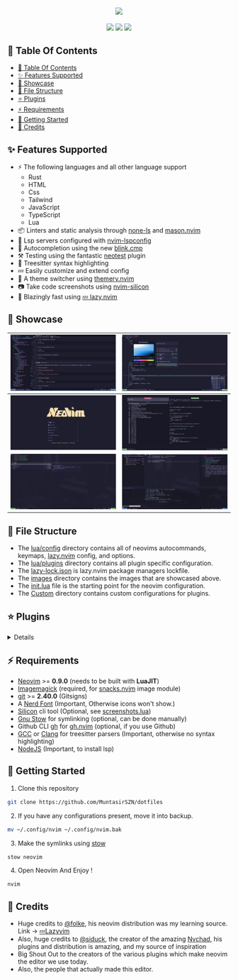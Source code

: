 <h3 align="center">
   <img src="https://readme-typing-svg.demolab.com/?lines=📜%20+My+Neovim+Configuration&font=Poppins">
</h3>

<p align="center">
  <a href="https://dotfyle.com/MuntasirSZN/dotfiles-neovim-config-nvim"><img src="https://dotfyle.com/MuntasirSZN/dotfiles-neovim-config-nvim/badges/plugins?style=for-the-badge" /></a>
  <a href="https://dotfyle.com/MuntasirSZN/dotfiles-neovim-config-nvim"><img src="https://dotfyle.com/MuntasirSZN/dotfiles-neovim-config-nvim/badges/leaderkey?style=for-the-badge" /></a>
  <a href="https://dotfyle.com/MuntasirSZN/dotfiles-neovim-config-nvim"><img src="https://dotfyle.com/MuntasirSZN/dotfiles-neovim-config-nvim/badges/plugin-manager?style=for-the-badge" /></a>
</p>

## 🚦 Table Of Contents

<!--toc:start-->

- [:vertical_traffic_light: Table Of Contents](#vertical_traffic_light-table-of-contents)
- [:sparkles: Features Supported](#sparkles-features-supported)
- [:eyes: Showcase](#eyes-showcase)
- [:file_folder: File Structure](#file_folder-file-structure)
- [:star: Plugins](#star-plugins)
- [:zap: Requirements](#zap-requirements)
- [:rocket: Getting Started](#rocket-getting-started)
- [:wave: Credits](#wave-credits)

<!--toc:end-->

## :sparkles: Features Supported

- ⚡ The following languages and all other language support
  - Rust
  - HTML
  - Css
  - Tailwind
  - JavaScript
  - TypeScript
  - Lua
- 📦 Linters and static analysis through [none-ls](https://github.com/nvimtools/none-ls.nvim) and [mason.nvim](https://github.com/williamboman/mason.nvim)
- 🥂 Lsp servers configured with [nvim-lspconfig](https://github.com/neovim/nvim-lspconfig)
- 🧹 Autocompletion using the new [blink.cmp](https://github.com/saghen/blink.cmp)
- ⚒️ Testing using the fantastic [neotest](https://github.com/nvim-neotest/neotest) plugin
- 💫 Treesitter syntax highlighting
- 💤 Easily customize and extend config
- 🎨 A theme switcher using [themery.nvim](https://github.com/zaldih/themery.nvim)
- 📷 Take code screenshots using [nvim-silicon](https://github.com/michaelrommel/nvim-silicon)
- 🚀 Blazingly fast using [💤 lazy.nvim](https://github.com/folke/lazy.nvim)

## :eyes: Showcase

| ![Image 1](./images/buffer-neotree-markdown.png) | ![Image 2](./images/cmp-colorPicker.png)  |
| ------------------------------------------------ | ----------------------------------------- |
| ![Image 3](./images/Dashboard.png)               | ![Image 4](./images/Telescope.png)        |
| ![Image 5](./images/copilot-cmp.png)             | ![Image 6](./images/testing-terminal.png) |

## :file_folder: File Structure

- The [lua/config](./lua/config/) directory contains all of neovims autocommands, keymaps, [lazy.nvim](https://github.com/folke/lazy.nvim) config, and options.
- The [lua/plugins](./lua/plugins/) directory contains all plugin specific configuration.
- The [lazy-lock.json](./lazy-lock.json) is lazy.nvim package managers lockfile.
- The [images](./images) directory contains the images that are showcased above.
- The [init.lua](./init.lua) file is the starting point for the neovim configuration.
- The [Custom](./lua/custom) directory contains custom configurations for plugins.

## :star: Plugins

<details>

### ai

- [olimorris/codecompanion.nvim](https://dotfyle.com/plugins/olimorris/codecompanion.nvim)

### bars-and-lines

- [Bekaboo/dropbar.nvim](https://dotfyle.com/plugins/Bekaboo/dropbar.nvim)
- [luukvbaal/statuscol.nvim](https://dotfyle.com/plugins/luukvbaal/statuscol.nvim)

### color

- [catgoose/nvim-colorizer.lua](https://dotfyle.com/plugins/catgoose/nvim-colorizer.lua)
- [rachartier/tiny-devicons-auto-colors.nvim](https://dotfyle.com/plugins/rachartier/tiny-devicons-auto-colors.nvim)
- [xzbdmw/colorful-menu.nvim](https://dotfyle.com/plugins/xzbdmw/colorful-menu.nvim)

### colorscheme

- [catppuccin/nvim](https://dotfyle.com/plugins/catppuccin/nvim)
- [folke/tokyonight.nvim](https://dotfyle.com/plugins/folke/tokyonight.nvim)

### colorscheme-switchers

- [zaldih/themery.nvim](https://dotfyle.com/plugins/zaldih/themery.nvim)

### comment

- [folke/ts-comments.nvim](https://dotfyle.com/plugins/folke/ts-comments.nvim)
- [echasnovski/mini.comment](https://dotfyle.com/plugins/echasnovski/mini.comment)
- [folke/todo-comments.nvim](https://dotfyle.com/plugins/folke/todo-comments.nvim)
- [danymat/neogen](https://dotfyle.com/plugins/danymat/neogen)

### completion

- [mikavilpas/blink-ripgrep.nvim](https://dotfyle.com/plugins/mikavilpas/blink-ripgrep.nvim)
- [zbirenbaum/copilot.lua](https://dotfyle.com/plugins/zbirenbaum/copilot.lua)
- [fang2hou/blink-copilot](https://dotfyle.com/plugins/fang2hou/blink-copilot)

### cursorline

- [RRethy/vim-illuminate](https://dotfyle.com/plugins/RRethy/vim-illuminate)

### debugging

- [theHamsta/nvim-dap-virtual-text](https://dotfyle.com/plugins/theHamsta/nvim-dap-virtual-text)
- [rcarriga/nvim-dap-ui](https://dotfyle.com/plugins/rcarriga/nvim-dap-ui)
- [mfussenegger/nvim-dap](https://dotfyle.com/plugins/mfussenegger/nvim-dap)

### diagnostics

- [folke/trouble.nvim](https://dotfyle.com/plugins/folke/trouble.nvim)

### editing-support

- [okuuva/auto-save.nvim](https://dotfyle.com/plugins/okuuva/auto-save.nvim)
- [folke/snacks.nvim](https://dotfyle.com/plugins/folke/snacks.nvim)
- [echasnovski/mini.move](https://dotfyle.com/plugins/echasnovski/mini.move)
- [echasnovski/mini.pairs](https://dotfyle.com/plugins/echasnovski/mini.pairs)
- [windwp/nvim-ts-autotag](https://dotfyle.com/plugins/windwp/nvim-ts-autotag)
- [echasnovski/mini.splitjoin](https://dotfyle.com/plugins/echasnovski/mini.splitjoin)
- [echasnovski/mini.basics](https://dotfyle.com/plugins/echasnovski/mini.basics)
- [echasnovski/mini.operators](https://dotfyle.com/plugins/echasnovski/mini.operators)
- [echasnovski/mini.ai](https://dotfyle.com/plugins/echasnovski/mini.ai)
- [gbprod/yanky.nvim](https://dotfyle.com/plugins/gbprod/yanky.nvim)
- [nvim-treesitter/nvim-treesitter-context](https://dotfyle.com/plugins/nvim-treesitter/nvim-treesitter-context)

### file-explorer

- [nvim-neo-tree/neo-tree.nvim](https://dotfyle.com/plugins/nvim-neo-tree/neo-tree.nvim)

### git

- [NeogitOrg/neogit](https://dotfyle.com/plugins/NeogitOrg/neogit)
- [sindrets/diffview.nvim](https://dotfyle.com/plugins/sindrets/diffview.nvim)
- [lewis6991/gitsigns.nvim](https://dotfyle.com/plugins/lewis6991/gitsigns.nvim)

### icon

- [echasnovski/mini.icons](https://dotfyle.com/plugins/echasnovski/mini.icons)
- [nvim-tree/nvim-web-devicons](https://dotfyle.com/plugins/nvim-tree/nvim-web-devicons)

### keybinding

- [folke/which-key.nvim](https://dotfyle.com/plugins/folke/which-key.nvim)

### lsp

- [neovim/nvim-lspconfig](https://dotfyle.com/plugins/neovim/nvim-lspconfig)

<!-- - [rachartier/tiny-code-action.nvim](https://dotfyle.com/plugins/rachartier/tiny-code-action.nvim) -->

- [nvimtools/none-ls.nvim](https://dotfyle.com/plugins/nvimtools/none-ls.nvim)
- [mrcjkb/rustaceanvim](https://dotfyle.com/plugins/mrcjkb/rustaceanvim)
- [zeioth/none-ls-autoload.nvim](https://dotfyle.com/plugins/zeioth/none-ls-autoload.nvim)
- [rachartier/tiny-inline-diagnostic.nvim](https://dotfyle.com/plugins/rachartier/tiny-inline-diagnostic.nvim)

### lsp-installer

- [williamboman/mason.nvim](https://dotfyle.com/plugins/williamboman/mason.nvim)

### markdown-and-latex

- [tadmccorkle/markdown.nvim](https://dotfyle.com/plugins/tadmccorkle/markdown.nvim)
- [iamcco/markdown-preview.nvim](https://dotfyle.com/plugins/iamcco/markdown-preview.nvim)
- [OXY2DEV/markview.nvim](https://dotfyle.com/plugins/OXY2DEV/markview.nvim)

### marks

- [ThePrimeagen/harpoon](https://dotfyle.com/plugins/ThePrimeagen/harpoon)

### media

- [HakonHarnes/img-clip.nvim](https://dotfyle.com/plugins/HakonHarnes/img-clip.nvim)

### motion

- [folke/flash.nvim](https://dotfyle.com/plugins/folke/flash.nvim)
- [echasnovski/mini.bracketed](https://dotfyle.com/plugins/echasnovski/mini.bracketed)

### nvim-dev

- [folke/lazydev.nvim](https://dotfyle.com/plugins/folke/lazydev.nvim)
- [nvim-lua/plenary.nvim](https://dotfyle.com/plugins/nvim-lua/plenary.nvim)
- [MunifTanjim/nui.nvim](https://dotfyle.com/plugins/MunifTanjim/nui.nvim)
- [OXY2DEV/helpview.nvim](https://dotfyle.com/plugins/OXY2DEV/helpview.nvim)

### plugin-manager

- [folke/lazy.nvim](https://dotfyle.com/plugins/folke/lazy.nvim)

### remote-development

- [azratul/live-share.nvim](https://dotfyle.com/plugins/azratul/live-share.nvim)

### scrollbar

- [petertriho/nvim-scrollbar](https://dotfyle.com/plugins/petertriho/nvim-scrollbar)

### search

- [MagicDuck/grug-far.nvim](https://dotfyle.com/plugins/MagicDuck/grug-far.nvim)

### session

- [folke/persistence.nvim](https://dotfyle.com/plugins/folke/persistence.nvim)

### snippet

- [rafamadriz/friendly-snippets](https://dotfyle.com/plugins/rafamadriz/friendly-snippets)
- [L3MON4D3/LuaSnip](https://dotfyle.com/plugins/L3MON4D3/LuaSnip)

### statusline

- [nvim-lualine/lualine.nvim](https://dotfyle.com/plugins/nvim-lualine/lualine.nvim)
- [AndreM222/copilot-lualine](https://dotfyle.com/plugins/AndreM222/copilot-lualine)

### syntax

- [echasnovski/mini.surround](https://dotfyle.com/plugins/echasnovski/mini.surround)
- [nvim-treesitter/nvim-treesitter](https://dotfyle.com/plugins/nvim-treesitter/nvim-treesitter)
- [nvim-treesitter/nvim-treesitter-textobjects](https://dotfyle.com/plugins/nvim-treesitter/nvim-treesitter-textobjects)

### tabline

- [akinsho/bufferline.nvim](https://dotfyle.com/plugins/akinsho/bufferline.nvim)

### test

- [nvim-neotest/neotest](https://dotfyle.com/plugins/nvim-neotest/neotest)

### utility

- [danitrap/cheatsh.nvim](https://dotfyle.com/plugins/danitrap/cheatsh.nvim)
- [Dan7h3x/LazyDo](https://dotfyle.com/plugins/Dan7h3x/LazyDo)
- [michaelrommel/nvim-silicon](https://dotfyle.com/plugins/michaelrommel/nvim-silicon)
- [jbyuki/instant.nvim](https://dotfyle.com/plugins/jbyuki/instant.nvim)
- [folke/noice.nvim](https://dotfyle.com/plugins/folke/noice.nvim)
- [kevinhwang91/nvim-ufo](https://dotfyle.com/plugins/kevinhwang91/nvim-ufo)

### web-development

- [luckasRanarison/tailwind-tools.nvim](https://dotfyle.com/plugins/luckasRanarison/tailwind-tools.nvim)

</details>

## :zap: Requirements

- [Neovim](https://github.com/neovim/neovim) >= **0.9.0** (needs to be built with **LuaJIT**)
- [Imagemagick](https://imagemagick.org/index.php) (required, for [snacks.nvim](https://github.com/folke/snacks.nvim) image module)
- [git](https://git-scm.com) >= **2.40.0** (Gitsigns)
- A [Nerd Font](https://www.nerdfonts.com/) (Important, Otherwise icons won't show.)
- [Silicon](https://github.com/Aloxaf/silicon) cli tool (Optional, see [screenshots.lua](./lua/plugins/screenshots.lua))
- [Gnu Stow](https://github.com/aspiers/stow) for symlinking (optional, can be done manually)
- Github CLI [gh](https://github.com/cli/cli) for [gh.nvim](https://github.com/ldelossa/gh.nvim) (optional, if you use Github)
- [GCC](https://gcc.gnu.org/) or [Clang](https://clang.llvm.org/) for treesitter parsers (Important, otherwise no syntax highlighting)
- [NodeJS](https://github.com/nodejs/node) (Important, to install lsp)

## :rocket: Getting Started

1. Clone this repository

```sh
git clone https://github.com/MuntasirSZN/dotfiles
```

2. If you have any configurations present, move it into backup.

```sh
mv ~/.config/nvim ~/.config/nvim.bak
```

3. Make the symlinks using [stow](https://github.com/aspiers/stow)

```sh
stow neovim
```

4. Open Neovim And Enjoy !

```sh
nvim
```

## :wave: Credits

- Huge credits to [@folke](https://github.com/folke), his neovim distribution was my learning source. Link -> [💤Lazyvim](https://github.com/LazyVim/LazyVim)
- Also, huge credits to [@siduck](https://github.com/siduck), the creator of the amazing [Nvchad](https://github.com/NvChad/NvChad), his plugins and distribution is amazing, and my source of inspiration
- Big Shout Out to the creators of the various plugins which make neovim the editor we use today.
- Also, the people that actually made this editor.
